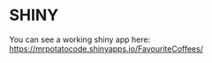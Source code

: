 # SHINY

You can see a working shiny app here:  https://mrpotatocode.shinyapps.io/FavouriteCoffees/
